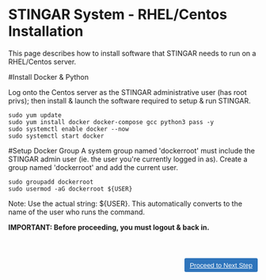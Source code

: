 STINGAR System - RHEL/Centos Installation
===============

This page describes how to install software that STINGAR needs to run on a RHEL/Centos server.

#Install Docker & Python

Log onto the Centos server as the STINGAR administrative user (has root privs); then install & launch the software required to setup & run STINGAR.

```
sudo yum update
sudo yum install docker docker-compose gcc python3 pass -y
sudo systemctl enable docker --now
sudo systemctl start docker
```

#Setup Docker Group
A system group named 'dockerroot' must include the STINGAR admin user (ie. the user you're currently logged in as). Create a group named 'dockerroot' and add the current user.
```
sudo groupadd dockerroot
sudo usermod -aG dockerroot ${USER}
```

Note: Use the actual string: ${USER}. This automatically converts to the name of the user who runs the command.

<div style="font-weight:bold">IMPORTANT: Before proceeding, you must logout & back in.</div>

<style>
button {
  color: #ffffff;
  background-color: #2f75bc;
  padding: .5em .8em;
  border-radius: 3px;
  border: none;
}
button:hover {
  background-color: #757475;
}
a {
  color: white;
}
a:visited, a:hover {
  color: white;
}
</style>

<button style="margin-top:3em;float:right;">[Proceed to Next Step](confirm.md)</button>

